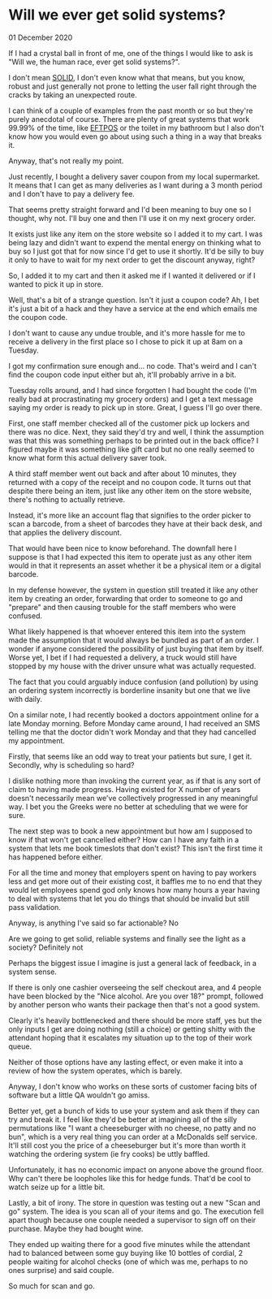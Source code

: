 # Will we ever get solid systems?
01 December 2020

If I had a crystal ball in front of me, one of the things I would like to ask is &#34;Will we, the human race, ever get solid systems?&#34;.

I don&#39;t mean [SOLID](https://en.wikipedia.org/wiki/SOLID), I don&#39;t even know what that means, but you know, robust and just generally not prone to letting the user fall right through the cracks by taking an unexpected route.

I can think of a couple of examples from the past month or so but they&#39;re purely anecdotal of course. There are plenty of great systems that work 99.99% of the time, like [EFTPOS](https://en.wikipedia.org/wiki/EFTPOS) or the toilet in my bathroom but I also don&#39;t know how you would even go about using such a thing in a way that breaks it.

Anyway, that&#39;s not really my point.

Just recently, I bought a delivery saver coupon from my local supermarket. It means that I can get as many deliveries as I want during a 3 month period and I don&#39;t have to pay a delivery fee.

That seems pretty straight forward and I&#39;d been meaning to buy one so I thought, why not. I&#39;ll buy one and then I&#39;ll use it on my next grocery order.

It exists just like any item on the store website so I added it to my cart. I was being lazy and didn&#39;t want to expend the mental energy on thinking what to buy so I just got that for now since I&#39;d get to use it shortly. It&#39;d be silly to buy it only to have to wait for my next order to get the discount anyway, right?

So, I added it to my cart and then it asked me if I wanted it delivered or if I wanted to pick it up in store.

Well, that&#39;s a bit of a strange question. Isn&#39;t it just a coupon code? Ah, I bet it&#39;s just a bit of a hack and they have a service at the end which emails me the coupon code.

I don&#39;t want to cause any undue trouble, and it&#39;s more hassle for me to receive a delivery in the first place so I chose to pick it up at 8am on a Tuesday.

I got my confirmation sure enough and... no code. That&#39;s weird and I can&#39;t find the coupon code input either but ah, it&#39;ll probably arrive in a bit.

Tuesday rolls around, and I had since forgotten I had bought the code (I&#39;m really bad at procrastinating my grocery orders) and I get a text message saying my order is ready to pick up in store. Great, I guess I&#39;ll go over there.

First, one staff member checked all of the customer pick up lockers and there was no dice. Next, they said they&#39;d try and well, I think the assumption was that this was something perhaps to be printed out in the back office? I figured maybe it was something like gift card but no one really seemed to know what form this actual delivery saver took.

A third staff member went out back and after about 10 minutes, they returned with a copy of the receipt and no coupon code. It turns out that despite there being an item, just like any other item on the store website, there&#39;s nothing to actually retrieve.

Instead, it&#39;s more like an account flag that signifies to the order picker to scan a barcode, from a sheet of barcodes they have at their back desk, and that applies the delivery discount.

That would have been nice to know beforehand. The downfall here I suppose is that I had expected this item to operate just as any other item would in that it represents an asset whether it be a physical item or a digital barcode.

In my defense however, the system in question still treated it like any other item by creating an order, forwarding that order to someone to go and &#34;prepare&#34; and then causing trouble for the staff members who were confused.

What likely happened is that whoever entered this item into the system made the assumption that it would always be bundled as part of an order. I wonder if anyone considered the possibility of just buying that item by itself. Worse yet, I bet if I had requested a delivery, a truck would still have stopped by my house with the driver unsure what was actually requested.

The fact that you could arguably induce confusion (and pollution) by using an ordering system incorrectly is borderline insanity but one that we live with daily.

On a similar note, I had recently booked a doctors appointment online for a late Monday morning. Before Monday came around, I had received an SMS telling me that the doctor didn&#39;t work Monday and that they had cancelled my appointment.

Firstly, that seems like an odd way to treat your patients but sure, I get it. Secondly, why is scheduling so hard?

I dislike nothing more than invoking the current year, as if that is any sort of claim to having made progress. Having existed for X number of years doesn&#39;t necessarily mean we&#39;ve collectively progressed in any meaningful way. I bet you the Greeks were no better at scheduling that we were for sure.

The next step was to book a new appointment but how am I supposed to know if that won&#39;t get cancelled either? How can I have any faith in a system that lets me book timeslots that don&#39;t exist? This isn&#39;t the first time it has happened before either.

For all the time and money that employers spent on having to pay workers less and get more out of their existing cost, it baffles me to no end that they would let employees spend god only knows how many hours a year having to deal with systems that let you do things that should be invalid but still pass validation.

Anyway, is anything I&#39;ve said so far actionable? No

Are we going to get solid, reliable systems and finally see the light as a society? Definitely not

Perhaps the biggest issue I imagine is just a general lack of feedback, in a system sense.

If there is only one cashier overseeing the self checkout area, and 4 people have been blocked by the &#34;Nice alcohol. Are you over 18?&#34; prompt, followed by another person who wants their package then that&#39;s not a good system.

Clearly it&#39;s heavily bottlenecked and there should be more staff, yes but the only inputs I get are doing nothing (still a choice) or getting shitty with the attendant hoping that it escalates my situation up to the top of their work queue.

Neither of those options have any lasting effect, or even make it into a review of how the system operates, which is barely.

Anyway, I don&#39;t know who works on these sorts of customer facing bits of software but a little QA wouldn&#39;t go amiss.

Better yet, get a bunch of kids to use your system and ask them if they can try and break it. I feel like they&#39;d be better at imagining all of the silly permutations like &#34;I want a cheeseburger with no cheese, no patty and no bun&#34;, which is a very real thing you can order at a McDonalds self service. It&#39;ll still cost you the price of a cheeseburger but it&#39;s more than worth it watching the ordering system (ie fry cooks) be uttly baffled.

Unfortunately, it has no economic impact on anyone above the ground floor. Why can&#39;t there be loopholes like this for hedge funds. That&#39;d be cool to watch seize up for a little bit.

Lastly, a bit of irony. The store in question was testing out a new &#34;Scan and go&#34; system. The idea is you scan all of your items and go. The execution fell apart though because one couple needed a supervisor to sign off on their purchase. Maybe they had bought wine.

They ended up waiting there for a good five minutes while the attendant had to balanced between some guy buying like 10 bottles of cordial, 2 people waiting for alcohol checks (one of which was me, perhaps to no ones surprise) and said couple.

So much for scan and go.
